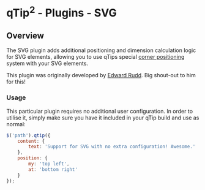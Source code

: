 # qTip<sup>2</sup> - Plugins - SVG

## Overview
The SVG plugin adds additional positioning and dimension calculation logic for SVG elements, allowing you to use qTips special [corner positioning](../position.md)
system with your SVG elements.

This plugin was originally developed by [Edward Rudd](http://www.outoforder.cc/). Big shout-out to him for this!

### Usage
This particular plugin requires no additional user configuration. In order to utilise it, simply make sure you have it included in your qTip build and use as normal:

```js
$('path').qtip({
	content: {
		text: 'Support for SVG with no extra configuration! Awesome.'
	},
	position: {
		my: 'top left',
		at: 'bottom right'
	}
});
```